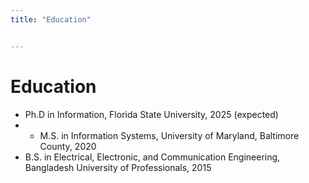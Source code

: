 ```yaml
---
title: "Education"


---
```


Education
======
* Ph.D in Information, Florida State University, 2025 (expected)
* * M.S. in Information Systems, University of Maryland, Baltimore County, 2020
* B.S. in Electrical, Electronic, and Communication Engineering, Bangladesh University of Professionals, 2015


